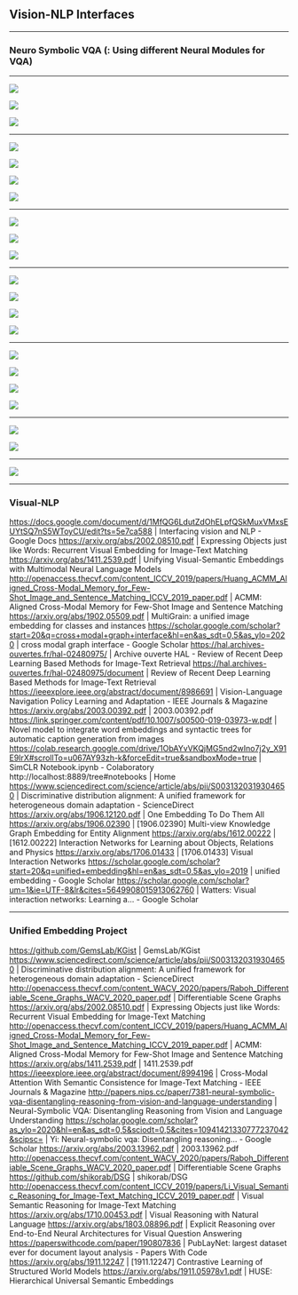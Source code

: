 ## Vision-NLP Interfaces

---

### Neuro Symbolic VQA (: Using different Neural Modules for VQA)

---

![](2020-07-24-01-01-03.png)

![](2020-07-24-01-01-21.png)

![](2020-07-24-01-01-39.png)

---

![](2020-07-24-01-01-59.png)

![](2020-07-24-01-02-13.png)

![](2020-07-24-01-02-27.png)

![](2020-07-24-01-02-50.png)


---

![](2020-07-24-01-02-59.png)

![](2020-07-24-01-04-26.png)

![](2020-07-24-01-04-46.png)

---

![](2020-07-24-01-05-03.png)

![](2020-07-24-01-05-22.png)

![](2020-07-24-01-06-46.png)

![](2020-07-24-01-07-02.png)

---

![](2020-07-24-01-07-48.png)

![](2020-07-24-01-08-05.png)

![](2020-07-24-01-08-23.png)

![](2020-07-24-01-08-45.png)

---

![](2020-07-24-01-08-56.png)

![](2020-07-24-01-09-10.png)

---

![](2020-07-24-01-09-32.png)


---

### Visual-NLP

https://docs.google.com/document/d/1MfQG6LdutZdOhELpfQSkMuxVMxsEUYtSQ7nS5WToyCU/edit?ts=5e7ca588 | Interfacing vision and NLP - Google Docs
https://arxiv.org/abs/2002.08510.pdf | Expressing Objects just like Words: Recurrent Visual Embedding for Image-Text Matching
https://arxiv.org/abs/1411.2539.pdf | Unifying Visual-Semantic Embeddings with Multimodal Neural Language Models
http://openaccess.thecvf.com/content_ICCV_2019/papers/Huang_ACMM_Aligned_Cross-Modal_Memory_for_Few-Shot_Image_and_Sentence_Matching_ICCV_2019_paper.pdf | ACMM: Aligned Cross-Modal Memory for Few-Shot Image and Sentence Matching
https://arxiv.org/abs/1902.05509.pdf | MultiGrain: a unified image embedding for classes and instances
https://scholar.google.com/scholar?start=20&q=cross+modal+graph+interface&hl=en&as_sdt=0,5&as_ylo=2020 | cross modal graph interface - Google Scholar
https://hal.archives-ouvertes.fr/hal-02480975/ | Archive ouverte HAL - Review of Recent Deep Learning Based Methods for Image-Text Retrieval
https://hal.archives-ouvertes.fr/hal-02480975/document | Review of Recent Deep Learning Based Methods for Image-Text Retrieval
https://ieeexplore.ieee.org/abstract/document/8986691 | Vision-Language Navigation Policy Learning and Adaptation - IEEE Journals & Magazine
https://arxiv.org/abs/2003.00392.pdf | 2003.00392.pdf
https://link.springer.com/content/pdf/10.1007/s00500-019-03973-w.pdf | Novel model to integrate word embeddings and syntactic trees for automatic caption generation from images
https://colab.research.google.com/drive/1ObAYvVKQjMG5nd2wIno7j2y_X91E9IrX#scrollTo=u067AY93zh-k&forceEdit=true&sandboxMode=true | SimCLR Notebook.ipynb - Colaboratory
http://localhost:8889/tree#notebooks | Home
https://www.sciencedirect.com/science/article/abs/pii/S0031320319304650 | Discriminative distribution alignment: A unified framework for heterogeneous domain adaptation - ScienceDirect
https://arxiv.org/abs/1906.12120.pdf | One Embedding To Do Them All
https://arxiv.org/abs/1906.02390 | [1906.02390] Multi-view Knowledge Graph Embedding for Entity Alignment
https://arxiv.org/abs/1612.00222 | [1612.00222] Interaction Networks for Learning about Objects, Relations and Physics
https://arxiv.org/abs/1706.01433 | [1706.01433] Visual Interaction Networks
https://scholar.google.com/scholar?start=20&q=unified+embedding&hl=en&as_sdt=0,5&as_ylo=2019 | unified embedding - Google Scholar
https://scholar.google.com/scholar?um=1&ie=UTF-8&lr&cites=5649908015913062760 | Watters: Visual interaction networks: Learning a... - Google Scholar

---

### Unified Embedding Project

https://github.com/GemsLab/KGist | GemsLab/KGist
https://www.sciencedirect.com/science/article/abs/pii/S0031320319304650 | Discriminative distribution alignment: A unified framework for heterogeneous domain adaptation - ScienceDirect
http://openaccess.thecvf.com/content_WACV_2020/papers/Raboh_Differentiable_Scene_Graphs_WACV_2020_paper.pdf | Differentiable Scene Graphs
https://arxiv.org/abs/2002.08510.pdf | Expressing Objects just like Words: Recurrent Visual Embedding for Image-Text Matching
http://openaccess.thecvf.com/content_ICCV_2019/papers/Huang_ACMM_Aligned_Cross-Modal_Memory_for_Few-Shot_Image_and_Sentence_Matching_ICCV_2019_paper.pdf | ACMM: Aligned Cross-Modal Memory for Few-Shot Image and Sentence Matching
https://arxiv.org/abs/1411.2539.pdf | 1411.2539.pdf
https://ieeexplore.ieee.org/abstract/document/8994196 | Cross-Modal Attention With Semantic Consistence for Image-Text Matching - IEEE Journals & Magazine
http://papers.nips.cc/paper/7381-neural-symbolic-vqa-disentangling-reasoning-from-vision-and-language-understanding | Neural-Symbolic VQA: Disentangling Reasoning from Vision and Language Understanding
https://scholar.google.com/scholar?as_ylo=2020&hl=en&as_sdt=0,5&sciodt=0,5&cites=10941421330777237042&scipsc= | Yi: Neural-symbolic vqa: Disentangling reasoning... - Google Scholar
https://arxiv.org/abs/2003.13962.pdf | 2003.13962.pdf
http://openaccess.thecvf.com/content_WACV_2020/papers/Raboh_Differentiable_Scene_Graphs_WACV_2020_paper.pdf | Differentiable Scene Graphs
https://github.com/shikorab/DSG | shikorab/DSG
http://openaccess.thecvf.com/content_ICCV_2019/papers/Li_Visual_Semantic_Reasoning_for_Image-Text_Matching_ICCV_2019_paper.pdf | Visual Semantic Reasoning for Image-Text Matching
https://arxiv.org/abs/1710.00453.pdf | Visual Reasoning with Natural Language
https://arxiv.org/abs/1803.08896.pdf | Explicit Reasoning over End-to-End Neural Architectures for Visual Question Answering
https://paperswithcode.com/paper/190807836 | PubLayNet: largest dataset ever for document layout analysis - Papers With Code
https://arxiv.org/abs/1911.12247 | [1911.12247] Contrastive Learning of Structured World Models
https://arxiv.org/abs/1911.05978v1.pdf | HUSE: Hierarchical Universal Semantic Embeddings